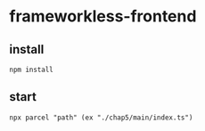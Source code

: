# frameworkless-frontend

## install

```
npm install
```

## start

```
npx parcel "path" (ex "./chap5/main/index.ts")
```
